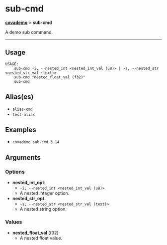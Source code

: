 # sub-cmd
__[covademo](./covademo.md)__ > __sub-cmd__

A demo sub command.

___

## Usage
```shell
USAGE:
    sub-cmd -i, --nested_int <nested_int_val (u8)> | -s, --nested_str <nested_str_val (text)>
    sub-cmd "nested_float_val (f32)"
    sub-cmd 

```

## Alias(es)
- `alias-cmd`
- `test-alias`

## Examples

- `covademo sub-cmd 3.14`

## Arguments
### Options
- __nested_int_opt__:
    - `-i, --nested_int <nested_int_val (u8)>`
    - A nested integer option.
- __nested_str_opt__:
    - `-s, --nested_str <nested_str_val (text)>`
    - A nested string option.
### Values
- __nested_float_val__ (f32)
    - A nested float value.

